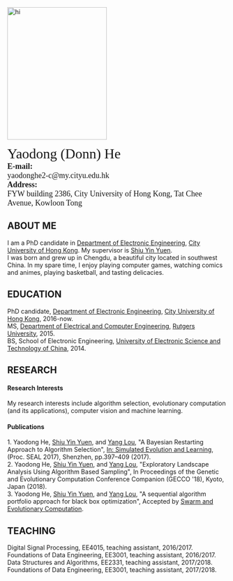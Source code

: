 
<html>
<head>
<meta charset="utf-8">
<title>Yaodong He's Home Page</title>
</head>
<body>
<img src="http://i4.bvimg.com/655336/e9880725ab3e049e.jpg" alt="hi" width="228" height="304" align="middle"/>
<p>
        <font size="6" face="Georgia, serif">Yaodong (Donn) He</font><br>
	<font size="4" face="Georgia, serif"><b>E-mail:</b><br>yaodonghe2-c@my.cityu.edu.hk</font><br>
	<font size="4" face="Georgia, serif"><b>Address:</b><br>FYW building 2386, City University of Hong Kong, Tat Chee Avenue, Kowloon Tong</font>
<p>

<h2>ABOUT ME</h2>
I am a PhD candidate in <a href="http://www.ee.cityu.edu.hk/home/">Department of Electronic Engineering</a>, <a href="http://www.cityu.edu.hk/">City University of Hong Kong</a>. My supervisor is <a href="http://www.ee.cityu.edu.hk/~syyuen/">Shiu Yin Yuen</a>.<br>
I was born and grew up in Chengdu, a beautiful city located in southwest China. In my spare time, I enjoy playing computer games, watching comics and animes, playing basketball, and tasting delicacies.

<h2>EDUCATION</h2>

PhD candidate, <a href="http://www.ee.cityu.edu.hk/home/">Department of Electronic Engineering</a>, <a href="http://www.cityu.edu.hk/">City University of Hong Kong</a>, 2016-now.<br>
MS, <a href="http://www.ece.rutgers.edu/">Department of Electrical and Computer Engineering</a>, <a href="https://www.rutgers.edu/">Rutgers University</a>, 2015.<br>
BS, School of Electronic Engineering, <a href="http://www.uestc.edu.cn/">University of Electronic Science and Technology of China</a>, 2014.<br>


<h2>RESEARCH</h2>
<h4>Research Interests</h4>
 
<p>My research interests include algorithm selection, evolutionary computation (and its applications), computer vision and machine learning. </p>

<h4>Publications</h4>
1. Yaodong He, <a href="http://www.ee.cityu.edu.hk/~syyuen/">Shiu Yin Yuen</a>, and <a href="http://www.ee.cityu.edu.hk/~ylou/">Yang Lou</a>, "A Bayesian Restarting Approach to Algorithm Selection", <a href="https://www.springer.com/gp/book/9783319687582"> In: Simulated Evolution and Learning</a>, (Proc. SEAL 2017), Shenzhen, pp.397–409 (2017).<br>
2. Yaodong He, <a href="http://www.ee.cityu.edu.hk/~syyuen/">Shiu Yin Yuen</a>, and <a href="http://www.ee.cityu.edu.hk/~ylou/">Yang Lou</a>, "Exploratory Landscape Analysis Using Algorithm Based Sampling", In Proceedings of the Genetic and Evolutionary Computation Conference Companion (GECCO '18), Kyoto, Japan (2018).<br>
3. Yaodong He, <a href="http://www.ee.cityu.edu.hk/~syyuen/">Shiu Yin Yuen</a>, and <a href="http://www.ee.cityu.edu.hk/~ylou/">Yang Lou</a>, "A sequential algorithm portfolio approach for black box optimization", Accepted by <a href="https://www.journals.elsevier.com/swarm-and-evolutionary-computation">Swarm and Evolutionary Computation</a>.<br>

<h2>TEACHING</h2>
Digital Signal Processing, EE4015, teaching assistant, 2016/2017.<br>
Foundations of Data Engineering, EE3001, teaching assistant, 2016/2017.<br>
Data Structures and Algorithms, EE2331, teaching assistant, 2017/2018.<br>
Foundations of Data Engineering, EE3001, teaching assistant, 2017/2018.<br>

